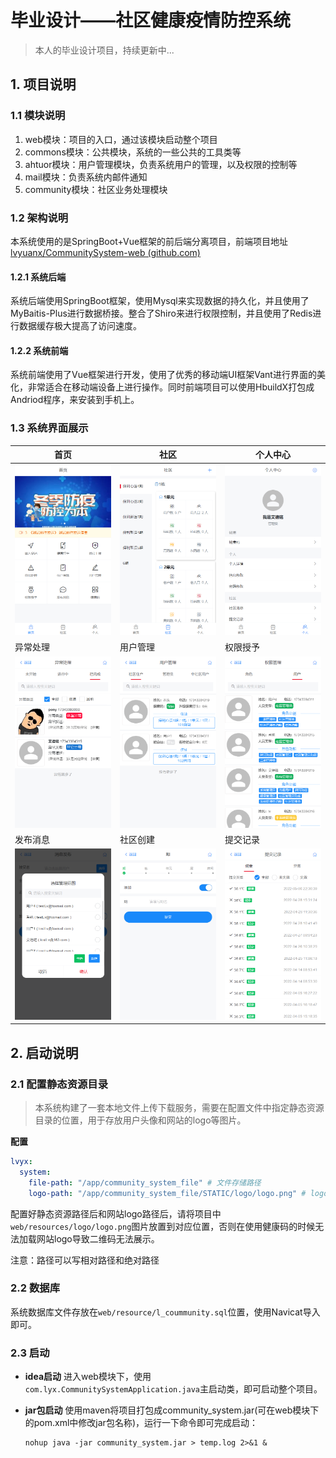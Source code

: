 # 毕业设计——社区健康疫情防控系统
> 本人的毕业设计项目，持续更新中...

## 1. 项目说明

### 1.1 模块说明

1. web模块：项目的入口，通过该模块启动整个项目
2. commons模块：公共模块，系统的一些公共的工具类等
3. ahtuor模块：用户管理模块，负责系统用户的管理，以及权限的控制等
4. mail模块：负责系统内邮件通知
5. community模块：社区业务处理模块


### 1.2 架构说明

本系统使用的是SpringBoot+Vue框架的前后端分离项目，前端项目地址[lvyuanx/CommunitySystem-web (github.com)](https://github.com/lvyuanx/CommunitySystem-web)

#### 1.2.1 系统后端

系统后端使用SpringBoot框架，使用Mysql来实现数据的持久化，并且使用了MyBaitis-Plus进行数据桥接。整合了Shiro来进行权限控制，并且使用了Redis进行数据缓存极大提高了访问速度。

#### 1.2.2 系统前端

系统前端使用了Vue框架进行开发，使用了优秀的移动端UI框架Vant进行界面的美化，非常适合在移动端设备上进行操作。同时前端项目可以使用HbuildX打包成Andriod程序，来安装到手机上。



### 1.3 系统界面展示

| 首页                                                         | 社区                                                         | 个人中心                                                     |
| ------------------------------------------------------------ | ------------------------------------------------------------ | ------------------------------------------------------------ |
| ![image-20220520092400574](README.assets/image-20220520092400574.png) | ![image-20220520092443256](README.assets/image-20220520092443256.png) | ![image-20220520092500386](README.assets/image-20220520092500386.png) |
| 异常处理                                                     | 用户管理                                                     | 权限授予                                                     |
| ![image-20220520095827473](README.assets/image-20220520095827473.png) | ![image-20220520095847313](README.assets/image-20220520095847313.png) | ![image-20220520095911506](README.assets/image-20220520095911506.png) |
| 发布消息                                                     | 社区创建                                                     | 提交记录                                                     |
| ![image-20220520100032968](README.assets/image-20220520100032968.png) | ![image-20220520100050022](README.assets/image-20220520100050022.png) | ![image-20220520100110473](README.assets/image-20220520100110473.png) |




## 2. 启动说明

### 2.1 配置静态资源目录

> 本系统构建了一套本地文件上传下载服务，需要在配置文件中指定静态资源目录的位置，用于存放用户头像和网站的logo等图片。

**配置**

```yaml
lvyx:
  system:
    file-path: "/app/community_system_file" # 文件存储路径
    logo-path: "/app/community_system_file/STATIC/logo/logo.png" # logo存储路径
```

配置好静态资源路径后和网站logo路径后，请将项目中`web/resources/logo/logo.png`图片放置到对应位置，否则在使用健康码的时候无法加载网站logo导致二维码无法展示。

注意：路径可以写相对路径和绝对路径



### 2.2 数据库

系统数据库文件存放在`web/resource/l_coummunity.sql`位置，使用Navicat导入即可。

### 2.3 启动
* **idea启动**
  进入web模块下，使用`com.lyx.CommunitySystemApplication.java`主启动类，即可启动整个项目。

* **jar包启动**
  使用maven将项目打包成community_system.jar(可在web模块下的pom.xml中修改jar包名称)，运行一下命令即可完成启动：

  ```shell
  nohup java -jar community_system.jar > temp.log 2>&1 &
  ```

  